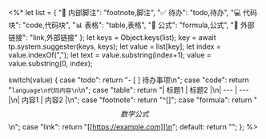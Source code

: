 <%*
let list = {
  "📝 内部脚注": "footnote,脚注",
  "✅ 待办": "todo,待办",
  "💻 代码块": "code,代码块",
  "📊 表格": "table,表格",
  "🔢 公式": "formula,公式",
  "🔗 外部链接": "link,外部链接"
};
let keys = Object.keys(list);
key = await tp.system.suggester(keys, keys);
let value = list[key];
let index = value.indexOf(",");
let text = value.substring(index+1);
value = value.substring(0, index);

switch(value) {
    case "todo":
        return "- [ ] 待办事项\n";
    case "code":
        return "```language\n代码内容\n```\n";
    case "table":
        return "| 标题1 | 标题2 |\n| --- | --- |\n| 内容1 | 内容2 |\n";
    case "footnote":
        return "^[]";
    case "formula":
        return "$$数学公式$$\n";
    case "link":
        return "[[https://example.com]]\n";
    default:
	    return "";
};
%>

